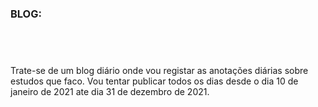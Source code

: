 ### BLOG:

## <br />

Trate-se de um blog diário onde vou registar as anotações diárias sobre estudos que faco.
Vou tentar publicar todos os dias desde o dia 10 de janeiro de 2021 ate dia 31 de dezembro de 2021.
